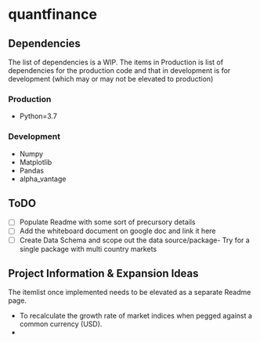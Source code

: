 # quantfinance

## Dependencies
The list of dependencies is a WIP. The items in Production is list of dependencies for the production code and that in development is for development (which may or may not be elevated to production)
### Production
- Python=3.7
### Development
- Numpy
- Matplotlib
- Pandas
- alpha_vantage


## ToDO
- [ ] Populate Readme with some sort of precursory details
- [ ] Add the whiteboard document on google doc and link it here
- [ ] Create Data Schema and scope out the data source/package- Try for a single package with multi country markets

## Project Information & Expansion Ideas
The itemlist once implemented needs to be elevated as a separate Readme page.
- To recalculate the growth rate of market indices when pegged against a common currency (USD).
- 

